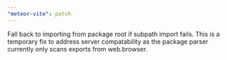 ```yaml
---
"meteor-vite": patch
---
```


Fall back to importing from package root if subpath import fails. This is a temporary fix to address server compatability as the package parser currently only scans exports from web.browser.
